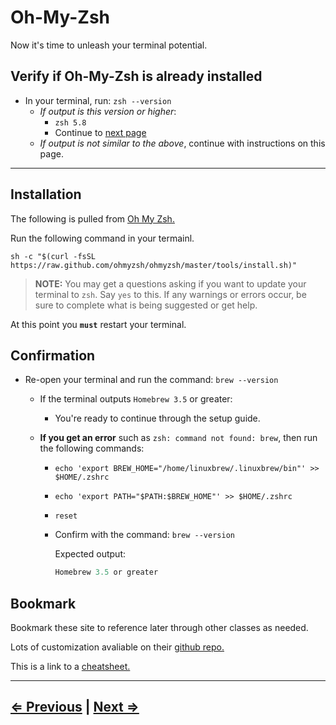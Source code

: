 # Oh-My-Zsh

Now it's time to unleash your terminal potential.

## Verify if Oh-My-Zsh is already installed

- In your terminal, run: `zsh --version`
  - _If output is this version or higher_:
    - `zsh 5.8`
    - Continue to [next page](./6-node.md)
  - _If output is not similar to the above_, continue with instructions on this page.

---

## Installation

The following is pulled from [Oh My Zsh.](https://ohmyz.sh/)

Run the following command in your termainl.

`sh -c "$(curl -fsSL https://raw.github.com/ohmyzsh/ohmyzsh/master/tools/install.sh)"`

> **NOTE:** You may get a questions asking if you want to update your terminal to `zsh`. Say `yes` to this. If any warnings or errors occur, be sure to complete what is being suggested or get help.

At this point you **`must`** restart your terminal.

## **Confirmation**

- Re-open your terminal and run the command: `brew --version`

  - If the terminal outputs `Homebrew 3.5` or greater:
    - You're ready to continue through the setup guide.
  - **If you get an error** such as `zsh: command not found: brew`, then run the following commands:

    - `echo 'export BREW_HOME="/home/linuxbrew/.linuxbrew/bin"' >> $HOME/.zshrc`
    - `echo 'export PATH="$PATH:$BREW_HOME"' >> $HOME/.zshrc`
    - `reset`
    - Confirm with the command: `brew --version`

      Expected output:

      ```js
      Homebrew 3.5 or greater
      ```

## Bookmark

Bookmark these site to reference later through other classes as needed.

Lots of customization avaliable on their [github repo.](https://github.com/ohmyzsh/ohmyzsh/)

This is a link to a [cheatsheet.](https://github.com/ohmyzsh/ohmyzsh/wiki/Cheatsheet)

---

## [⇐ Previous](./4-tree.md) | [Next ⇒](./6-node.md)
